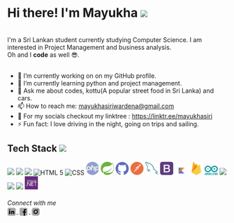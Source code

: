 <h1>Hi there! I'm Mayukha <img src = "https://raw.githubusercontent.com/MartinHeinz/MartinHeinz/master/wave.gif" width= "40px"/></h1><br>
<body> I'm a Sri Lankan student currently studying Computer Science. I am interested in Project Management and business analysis.<br>
  Oh and I <b>code</b> as well 😎.<br><br>

- 🔭 I’m currently working on on my GitHub profile.
- 🌱 I’m currently learning python and project management.
- 💬 Ask me about codes, kottu(A popular street food in Sri Lanka) and cars.
- 📫 How to reach me: mayukhasiriwardena@gmail.com
- 🔗 For my socials checkout my linktree : https://linktr.ee/mayukhasiri
- ⚡ Fun fact: I love driving in the night, going on trips and sailing.
  
<h2> Tech Stack <img src = "https://media2.giphy.com/media/QssGEmpkyEOhBCb7e1/giphy.gif?cid=ecf05e47a0n3gi1bfqntqmob8g9aid1oyj2wr3ds3mg700bl&rid=giphy.gif" width = 32px> </h2>
  <p>
    <!--Java-->
    <img src="https://img.icons8.com/color/48/null/java-coffee-cup-logo--v1.png" width = 30px>
    <!--js-->
    <img src="https://img.icons8.com/color/48/null/javascript--v1.png" width = 30px>
    <!--Python-->
    <img src="https://img.icons8.com/color/48/null/python--v1.png" width = 30px>
    <!--HTML-->
    <img src="https://img.icons8.com/color/48/null/html-5--v1.png" width = 30px title = "HTML 5">
    <!--CSS-->
    <img src="https://img.icons8.com/color/48/null/css3.png" width = 30px title = "CSS">
    <!--PHP-->
    <img src="icons/php.png" width = 30px title = "PHP">
    <!--Springboot-->
    <img src="icons/springboot.png" width = 30px title = "Spring Boot">
    <!--GitHub-->
    <img src="icons/github.png" width = 30px title = "GitHub">
    <!--Postman-->
    <img src="icons/postman-icon.png" width = 30px title = "Postman">
    <!--mysql-->
    <img src="icons/mysql.png" width = 30px title = "mysql">
    <!--Bootstrap-->
    <img src="icons/bootstrap.png" width = 30px title = "Bootstrap">
    <!--Kotlin-->
    <img src="icons/Kotlin.png" width = 30px title = "Kotlin">
    <!--Firebase-->
    <img src="icons/firebase.png" width = 30px title = "firebase">
    <!--Arduino-->
    <!--.net-->
    <img src="icons/arduino.png" width = 30px title = "arduino">
    <!--C-->
    <img src="https://img.icons8.com/color/48/null/c-programming.png" width = 30px>
    <!--C++-->
    <img src="https://img.icons8.com/color/48/null/c-plus-plus-logo.png" width = 30px>
    <!--C#-->
    <img src="https://img.icons8.com/color/48/null/c-sharp-logo.png" width = 30px>
    <!--.net-->
    <img src="icons/Microsoft-.Net-Framework-Logo.png" width = 30px title = ".net">
  </p>
  
  <h6>Connect with me <br>
  <a href="https://www.linkedin.com/in/mayukha-siriwardena-069128142" target="blank">
    <img align="center" src = "https://github.com/yunethw/yunethw/blob/b9c4358dcccca65163e3ebf73c4d9da93212e3f3/icons/icons8-linkedin-48.png" height = 24px>
  </a>
  <a href="https://www.facebook.com/mayukha.siriwardena/" target="blank">
    <img align="center" src = "https://github.com/yunethw/yunethw/blob/b9c4358dcccca65163e3ebf73c4d9da93212e3f3/icons/icons8-facebook-48%20(1).png" height = 24px>
  </a>
  <a href="https://www.instagram.com/mayukhasiriwardena/" target="blank">
    <img align="center" src = "https://github.com/yunethw/yunethw/blob/b9c4358dcccca65163e3ebf73c4d9da93212e3f3/icons/icons8-instagram-48%20(1).png" height = 24px>
  </a>
</h6>
